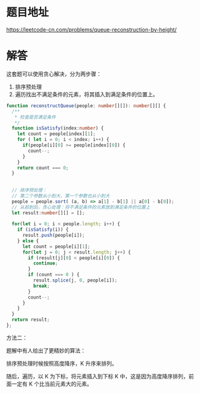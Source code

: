 # 题目地址

<https://leetcode-cn.com/problems/queue-reconstruction-by-height/>

# 解答

这套题可以使用贪心解决，分为两步骤：

1. 排序预处理
2. 遍历找出不满足条件的元素，将其插入到满足条件的位置上。

```typescript
function reconstructQueue(people: number[][]): number[][] {
  /**
   * 检查是否满足条件
   */
  function isSatisfy(index:number) {
    let count = people[index][1];
    for ( let i = 0; i < index; i++) {
      if(people[i][0] >= people[index][0]) {
        count--;
      }
    }
    return count === 0;
  }
  
  
  // 排序预处理：
  // 第二个参数从小到大，第一个参数也从小到大
  people = people.sort( (a, b) => a[1] - b[1] || a[0] - b[0]);
  // 从前到后，贪心处理：将不满足条件的元素放到满足条件的位置上
  let result:number[][] = [];
  
  for(let i = 0; i < people.length; i++) {
    if (isSatisfy(i)) {
      result.push(people[i]);
    } else {
      let count = people[i][1];
      for(let j = 0; j < result.length; j++) {
        if (result[j][0] < people[i][0]) {
          continue;
        }
        if (count === 0 ) {
          result.splice(j, 0, people[i]);
          break;
        }
        count--;
      }
    }
  }
  return result;
};
```

方法二：

题解中有人给出了更精妙的算法：

排序预处理时候按照高度降序，K 升序来排列。

随后，遍历，以 K 为下标，将元素插入到下标 K 中，这是因为高度降序排列，前面一定有 K 个比当前元素大的元素。
